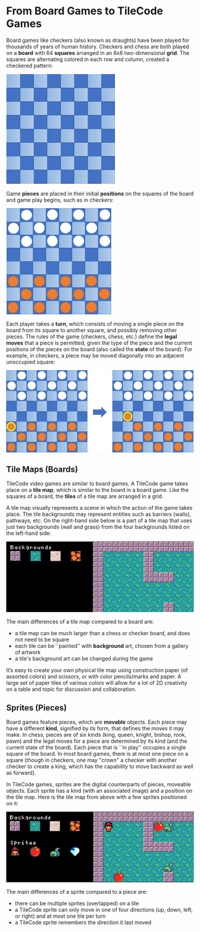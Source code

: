 # From Board Games to TileCode Games

Board games like checkers (also known as draughts) have been played for thousands of years of human history. Checkers and chess are both played on a **board** with 64 **squares** arranged in an 8x8 two-dimensional **grid**. The squares are alternating colored in each row and column, created a checkered pattern:

![eight by eight board](pics/board8by8.png)
 
Game **pieces** are placed in their initial **positions** on the squares of the board and game play begins, such as in checkers:

![initial board](pics/initialBoard.png)

Each player takes a **turn**, which consists of moving a single piece on the board from its square to another square, and possibly removing other pieces. The rules of the game (checkers, chess, etc.) define the **legal moves** that a piece is permitted, given the type of the piece and the current positions of the pieces on the board (also called the **state** of the board).  For example, in checkers, a piece may be moved diagonally into an adjacent unoccupied square:

![legal move](pics/legalMove.png)


## Tile Maps (Boards)

TileCode video games are similar to board games. 
A TileCode game takes place on a **tile map**, which is similar to the board in a board game. 
Like the squares of a board, the **tiles** of a tile map are arranged in a grid. 

A tile map visually represents a scene in which the action of the game takes place. The tile backgrounds may represent entities such as barriers (walls), pathways, etc. On the right-hand side below is a part of a tile map that uses just two backgrounds (wall and grass) from the four backgrounds listed on the left-hand side:

![tile map](pics/tilemap.png)

The main differences of a tile map compared to a board are:
- a tile map can be much larger than a chess or checker board, and does not need to be square
- each tile can be ``painted’’ with **background** art, chosen from a gallery of artwork
- a tile's background art can be changed during the game 

It’s easy to create your own physical tile map using construction paper (of assorted colors) and scissors, or with color pencils/marks and paper. A large set of paper tiles of various colors will allow for a lot of 2D creativity on a table and topic for discussion and collaboration.

## Sprites (Pieces)

Board games feature pieces, which are **movable** objects. 
Each piece may have a different **kind**, signified by its form, that defines the moves it may make.
In chess, pieces are of six kinds (king, queen, knight, bishop, rook, pawn) and
the legal moves for a piece are determined by its kind (and the current state of the
board). Each piece that is ``in play'' occupies a single square of the board. 
In most board games, there is at most one piece on a square (though in checkers, 
one may "crown" a checker with another checker to create a king, which has the 
capability to move backward as well as forward). 

In TileCode games, sprites are the digital counterparts of pieces, moveable
objects. Each sprite has a kind (with an associated image) and a position
on the tile map. Here is the tile map from above with a few sprites positioned on it:

![tile map](pics/tilemapSprites.png)

The main differences of a sprite compared to a piece are:
- there can be multiple sprites (overlapped) on a tile
- a TileCode sprite can only move in one of four directions (up, down, left, or right) and at most one tile per turn
- a TileCode sprite remembers the direction it last moved

